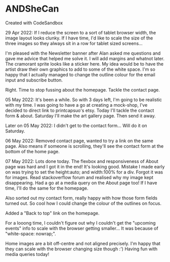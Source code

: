 # ANDSheCan

Created with CodeSandbox

29 Apr 2022:
If I reduce the screen to a sort of tablet browser width, the image layout looks clunky. If I have time, I'd like to scale the size of the three images so they always sit in a row for tablet sized screens...

I'm pleased with the Newsletter banner after Alan asked me questions and gave me advice that helped me solve it. I will add margins and whatnot later. The cramorant sprite looks like a sticker here. My idea would be to have the artist draw their own graphics to add to some of the white space. I'm so happy that I actually managed to change the outline colour for the email input and subscribe button.

Right. Time to stop fussing about the homepage. Tackle the contact page.

05 May 2022:
It's been a while. So with 3 days left, I'm going to be realistic with my time. I was going to have a go at creating a mock-shop, I've decided to direct link to printcapsuo's etsy. Today I'll tackle the contact form & about. Saturday I'll make the art gallery page. Then send it away.

Later on 05 May 2022:
I didn't get to the contact form... Will do it on Saturday.

06 May 2022:
Removed contact page, wanted to try a link on the same page. Also means if someone is scrolling, they'll see the contact form at the bottom of the home page.

07 May 2022:
Lots done today. The flexbox and responsiveness of About page was hard and I got it in the end! It's looking good. Mistake I made early on was trying to set the height:auto; and width:100% for a div. Forgot it was for images. Read stackoverflow forum and realised why my image kept disappearing. Had a go at a media query on the About page too! If I have time, I'll do the same for the homepage.

Also sorted out my contact form, really happy with how those form fields turned out. So cool how I could change the colour of the outlines on focus.

Added a "Back to top" link on the homepage.

For a looong time, I couldn't figure out why I couldn't get the "upcoming events" info to scale with the browser getting smaller... It was because of "white-space: nowrap;".

Home images are a bit off-centre and not aligned precisely. I'm happy that they can scale with the browser changing size though :') Having fun with media queries today!
